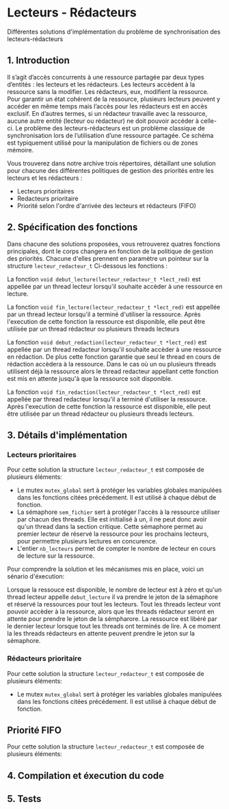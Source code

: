 # Lecteurs - Rédacteurs

Différentes solutions d'implémentation du problème de synchronisation des lecteurs-rédacteurs 

## 1. Introduction

Il s’agit d’accès concurrents à une ressource partagée par deux types d’entités : les lecteurs et
les rédacteurs. Les lecteurs accèdent à la ressource sans la modifier. Les rédacteurs, eux, modifient
la ressource. Pour garantir un état cohérent de la ressource, plusieurs lecteurs peuvent y accéder en
même temps mais l’accès pour les rédacteurs est en accès exclusif. En d’autres termes, si un rédacteur
travaille avec la ressource, aucune autre entité (lecteur ou rédacteur) ne doit pouvoir accéder à celle-ci.
Le problème des lecteurs-rédacteurs est un problème classique de synchronisation lors de l’utilisation
d’une ressource partagée. Ce schéma est typiquement utilisé pour la manipulation de fichiers ou de
zones mémoire.

Vous trouverez dans notre archive trois répertoires, détaillant une solution pour chacune des différentes politiques 
de gestion des priorités entre les lecteurs et les rédacteurs :
  - Lecteurs prioritaires 
  - Redacteurs prioritaire
  - Priorité selon l'ordre d'arrivée des lecteurs et rédacteurs (FIFO)

## 2. Spécification des fonctions

Dans chacune des solutions proposées, vous retrouverez quatres fonctions principales, dont le corps changera en fonction de 
la politique de gestion des priorités. Chacune d'elles prennent en paramètre un pointeur sur la structure `lecteur_redacteur_t`
Ci-dessous les fonctions :

La fonction `void debut_lecture(lecteur_redacteur_t *lect_red)` est appellée par un thread lecteur lorsqu'il souhaite accèder à
une ressource en lecture. 

La fonction `void fin_lecture(lecteur_redacteur_t *lect_red)` est appellée par un thread lecteur lorsqu'il a terminé d'utiliser la ressource.  Après l'execution de cette fonction la ressource est disponible, elle peut être utilisée par un thread rédacteur ou plusieurs threads lecteurs

La fonction `void debut_redaction(lecteur_redacteur_t *lect_red)` est appellée par un thread redacteur lorsqu'il souhaite accèder à une ressource en rédaction. De plus cette fonction garantie que seul le thread en cours de rédaction accèdera à la ressource. Dans le cas où un ou plusieurs threads utilisent déjà la ressource alors le thread redacteur appellant cette fonction est mis en attente jusqu'à que la ressource soit disponible.

La fonction `void fin_redaction(lecteur_redacteur_t *lect_red)` est appellée par thread redacteur lorsqu'il a terminé d'utiliser la ressource. Après l'execution de cette fonction la ressource est disponible, elle peut être utilisée par un thread rédacteur ou plusieurs threads lecteurs.

## 3. Détails d'implémentation 
  ### Lecteurs prioritaires
  
  Pour cette solution la structure `lecteur_redacteur_t` est composée de plusieurs éléments:
  
  - Le mutex `mutex_global` sert à protéger les variables globales manipulées dans les fonctions citées précédement. Il est utilisé à chaque début de fonction.
  - La sémaphore `sem_fichier`  sert à protéger l'accès à la ressource utiliser par chacun des threads. Elle est initialisé à un, il ne peut donc avoir qu'un thread dans la section critique. Cette sémaphore permet au premier lecteur de réservé la ressource pour les prochains lecteurs, pour permettre plusieurs lectures en concurence.
  - L'entier `nb_lecteurs` permet de compter le nombre de lecteur en cours de lecture sur la ressource.
  
Pour comprendre la solution et les mécanismes mis en place, voici un sénario d'éxecution:

Lorsque la ressouce est disponible, le nombre de lecteur est à zéro et qu'un thread lecteur appelle `debut_lecture` il va prendre le jeton de la sémaphore et réservé la ressources pour tout les lecteurs. Tout les threads lecteur vont pouvoir accèder à la ressource, alors que les threads rédacteur seront en attente pour prendre le jeton de la sémpharore. 
La ressource est libéré par le dernier lecteur lorsque tout les threads ont terminés de lire. A ce moment la les threads rédacteurs en attente peuvent prendre le jeton sur la sémaphore.


   ### Rédacteurs prioritaire
  
   Pour cette solution la structure `lecteur_redacteur_t` est composée de plusieurs éléments:
   
   - Le mutex `mutex_global` sert à protéger les variables globales manipulées dans les fonctions citées précédement. Il est utilisé à chaque début de fonction.
   
   
   ## Priorité FIFO
   
   Pour cette solution la structure `lecteur_redacteur_t` est composée de plusieurs éléments:
   
   
## 4. Compilation et éxecution du code 

## 5. Tests
  
  
